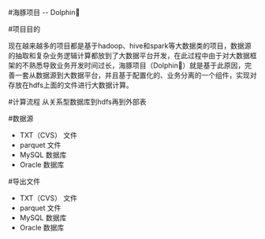 #海豚项目 -- Dolphin🐬

#项目目的

现在越来越多的项目都是基于hadoop、hive和spark等大数据类的项目，数据源的抽取和复杂业务逻辑计算都放到了大数据平台开发，在此过程中由于对大数据框架的不熟悉导致业务开发时间过长，海豚项目（Dolphin🐬）就是基于此原因，完善一套从数据源到大数据平台，并且基于配置化的、业务分离的一个组件，实现对存放在hdfs上面的文件进行大数据计算。

#计算流程
从关系型数据库到hdfs再到外部表

#数据源
* TXT（CVS） 文件
* parquet 文件
* MySQL 数据库
* Oracle 数据库

#导出文件
* TXT（CVS） 文件
* parquet 文件
* MySQL 数据库
* Oracle 数据库